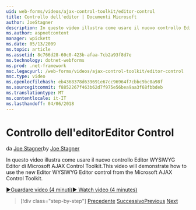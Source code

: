 ```yaml
---
uid: web-forms/videos/ajax-control-toolkit/editor-control
title: Controllo dell'editor | Documenti Microsoft
author: JoeStagner
description: In questo video illustra come usare il nuovo controllo Editor WYSIWYG Editor di Microsoft AJAX Control Toolkit.
ms.author: aspnetcontent
manager: wpickett
ms.date: 05/13/2009
ms.topic: article
ms.assetid: 8c766d28-60c0-423b-afaa-7cb2a93f8d7e
ms.technology: dotnet-webforms
ms.prod: .net-framework
msc.legacyurl: /web-forms/videos/ajax-control-toolkit/editor-control
msc.type: video
ms.openlocfilehash: eb4368378d639691e67cc96964f7cbbc9bc0a98f
ms.sourcegitcommit: f8852267f463b62d7f975e56bea9aa3f68fbbdeb
ms.translationtype: MT
ms.contentlocale: it-IT
ms.lasthandoff: 04/06/2018
---
```

<a name="editor-control"></a><span data-ttu-id="ecda0-103">Controllo dell'editor</span><span class="sxs-lookup"><span data-stu-id="ecda0-103">Editor Control</span></span>
====================
<span data-ttu-id="ecda0-104">da [Joe Stagner](https://github.com/JoeStagner)</span><span class="sxs-lookup"><span data-stu-id="ecda0-104">by [Joe Stagner](https://github.com/JoeStagner)</span></span>

<span data-ttu-id="ecda0-105">In questo video illustra come usare il nuovo controllo Editor WYSIWYG Editor di Microsoft AJAX Control Toolkit.</span><span class="sxs-lookup"><span data-stu-id="ecda0-105">This video will demonstrate how to use the new Editor WYSIWYG Editor control from the Microsoft AJAX Control Toolkit.</span></span>

[<span data-ttu-id="ecda0-106">&#9654;Guardare video (4 minuti)</span><span class="sxs-lookup"><span data-stu-id="ecda0-106">&#9654; Watch video (4 minutes)</span></span>](https://channel9.msdn.com/Blogs/ASP-NET-Site-Videos/editor-control)

> [!div class="step-by-step"]
> <span data-ttu-id="ecda0-107">[Precedente](combo-box.md)
> [Successivo](editor-control-custom.md)</span><span class="sxs-lookup"><span data-stu-id="ecda0-107">[Previous](combo-box.md)
[Next](editor-control-custom.md)</span></span>
